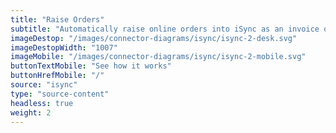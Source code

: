 ```yaml
---
title: "Raise Orders"
subtitle: "Automatically raise online orders into iSync as an invoice or sales order."
imageDestop: "/images/connector-diagrams/isync/isync-2-desk.svg"
imageDestopWidth: "1007"
imageMobile: "/images/connector-diagrams/isync/isync-2-mobile.svg"
buttonTextMobile: "See how it works"
buttonHrefMobile: "/" 
source: "isync"
type: "source-content"
headless: true
weight: 2
---
```

